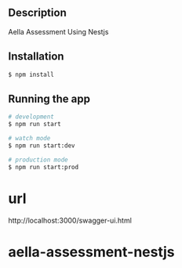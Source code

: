 
## Description

Aella Assessment Using Nestjs


## Installation

```bash
$ npm install
```

## Running the app

```bash
# development
$ npm run start

# watch mode
$ npm run start:dev

# production mode
$ npm run start:prod
```

# url 
 http://localhost:3000/swagger-ui.html
# aella-assessment-nestjs
